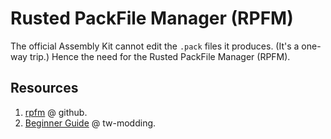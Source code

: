 # Rusted PackFile Manager (RPFM)

The official Assembly Kit cannot edit the `.pack` files it produces. (It's a one-way trip.)
Hence the need for the Rusted PackFile Manager (RPFM).

## Resources

1. [rpfm](https://github.com/Frodo45127/rpfm) @ github.
2. [Beginner Guide](https://tw-modding.com/wiki/Tutorial:Beginner%27s_Guide#Rusted_Pack_File_Manager) @ tw-modding.
